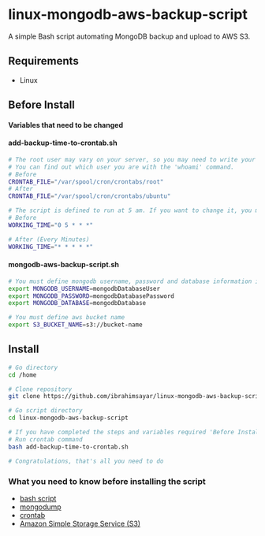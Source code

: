 # linux-mongodb-aws-backup-script
A simple Bash script automating MongoDB backup and upload to AWS S3.

## Requirements
- Linux

## Before Install
#### Variables that need to be changed
#### add-backup-time-to-crontab.sh
```bash
# The root user may vary on your server, so you may need to write your own user in the 'root' section.
# You can find out which user you are with the 'whoami' command.
# Before
CRONTAB_FILE="/var/spool/cron/crontabs/root"
# After
CRONTAB_FILE="/var/spool/cron/crontabs/ubuntu"

# The script is defined to run at 5 am. If you want to change it, you must make your definition.
# Before
WORKING_TIME="0 5 * * *"

# After (Every Minutes)
WORKING_TIME="* * * * *"
```

#### mongodb-aws-backup-script.sh
```bash
# You must define mongodb username, password and database information in this section.
export MONGODB_USERNAME=mongodbDatabaseUser
export MONGODB_PASSWORD=mongodbDatabasePassword
export MONGODB_DATABASE=mongodbDatabase

# You must define aws bucket name
export S3_BUCKET_NAME=s3://bucket-name
```


## Install
```bash
# Go directory
cd /home

# Clone repository
git clone https://github.com/ibrahimsayar/linux-mongodb-aws-backup-script.git

# Go script directory
cd linux-mongodb-aws-backup-script

# If you have completed the steps and variables required 'Before Install' installation, you can run it.
# Run crontab command
bash add-backup-time-to-crontab.sh

# Congratulations, that's all you need to do
```

### What you need to know before installing the script

- <a href="https://help.ubuntu.com/community/Beginners/BashScripting" target="_blank">bash script</a>
- <a href="https://www.mongodb.com/docs/database-tools/mongodump/" target="_blank">mongodump</a>
- <a href="https://askubuntu.com/questions/2368/how-do-i-set-up-a-cron-job" target="_blank">crontab</a>
- <a href="https://docs.aws.amazon.com/AmazonS3/latest/userguide/creating-buckets-s3.html" target="_blank">Amazon Simple Storage Service (S3)
  </a>
